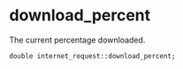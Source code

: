 # download_percent
The current percentage downloaded.

`double internet_request::download_percent;`
